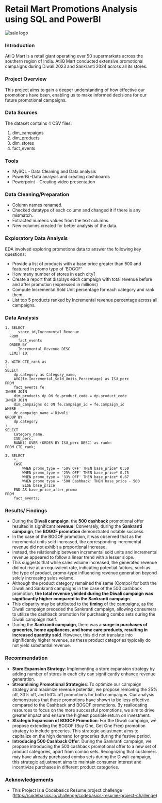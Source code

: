 # Retail Mart Promotions Analysis using SQL and PowerBI
![sale logo](https://github.com/Banuvathyrr/Retail-Mart-Promotions-Analysis-using-SQL-and-Power-BI/assets/145739539/b68e3e3e-85fc-46ad-9fe0-da902edc4d91)  

### Introduction  
AtliQ Mart is a retail giant operating over 50 supermarkets across the southern region of India.
AtliQ Mart conducted extensive promotional campaigns during Diwali 2023 and Sankranti 2024 across all its stores.

### Project Overview
This project aims to gain a deeper understanding of how effective our promotions have been, enabling us to make informed decisions for our future promotional campaigns.

### Data Sources
The dataset contains 4 CSV files:
1. dim_campaigns
2. dim_products
3. dim_stores
4. fact_events

### Tools
- MySQL - Data Cleaning and Data analysis
- PowerBi -Data analysis and creating dashboards
- Powerpoint - Creating video presentation

### Data Cleaning/Preparation
- Column names renamed.  
- Checked datatype of each column and changed it if there is any mismatch.  
- Extracted numeric values from the text columns.  
- New columns created for better analysis of the data.  

### Exploratory Data Analysis
EDA involved exploring promotions data to answer the following key questions:
- Provide a list of products with a base price greater than 500 and featured in promo type of 'BOGOF'
- How many number of stores in each city?
- Create a report that displays each campaign with total revenue before and after promotion (expressed in millions)
- Compute Incremental Sold Unit percentage for each category and rank them
- List top 5 products ranked by Incremental revenue percentage across all campaigns.

### Data Analysis
```
1. SELECT 
	  store_id,Incremental_Revenue
  FROM
	  fact_events
  ORDER BY 
	  Incremental_Revenue DESC
  LIMIT 10;
```

```
2. WITH CTE_rank as
(
SELECT 
	dp.category as Category_name, 
	AVG(fe.Incremental_Sold_Units_Percentage) as ISU_perc
FROM
	fact_events fe
INNER JOIN
	dim_products dp ON fe.product_code = dp.product_code
INNER JOIN
	dim_campaigns dc ON fe.campaign_id = fe.campaign_id
WHERE 
	dc.campaign_name ='Diwali'
GROUP BY 
	dp.category
)
SELECT
	Category_name,
	ISU_perc,
    RANK() OVER (ORDER BY ISU_perc DESC) as rankn
FROM CTE_rank;

```
```
3. SELECT
	*,
	CASE 
		WHEN promo_type = '50% OFF' THEN base_price* 0.50
        WHEN promo_type = '25% OFF' THEN base_price* 0.75
        WHEN promo_type = '33% OFF' THEN base_price* 0.67
        WHEN promo_type = '500 Cashback' THEN base_price - 500
        ELSE base_price
	END AS base_price_after_promo
FROM 
	fact_events;
```

### Results/ Findings
- During the **Diwali campaign**, the **500 cashback** promotional offer resulted in significant **revenue**. Conversely, during the **Sankranti campaign**, the **BOGOF promotion** demonstrated notable success.
- In the case of the BOGOF promotion, it was observed that as the incremental units sold increased, the corresponding incremental revenue did not exhibit a proportional increase. 
- Instead, the relationship between incremental sold units and incremental revenue appeared to follow a linear trend with a lesser slope. 
- This suggests that while sales volume increased, the generated revenue did not rise at an equivalent rate, indicating potential factors, such as the type of product, promo-type influencing revenue generation beyond solely increasing sales volume.
- Although the product category remained the same (Combo) for both the Diwali and Sankranti campaigns in the case of the 500 cashback promotion, **the total revenue yielded during the Diwali campaign was significantly higher compared to the Sankranti campaign**. 
- This disparity may be attributed to the **timing** of the campaigns, as the Diwali campaign preceded the Sankranti campaign, allowing consumers to utilize the cashback promotion for purchasing combo sets during the Diwali campaign itself.
- During the **Sankranti campaign**, there was a **surge in purchases of groceries, home appliances, and home care products, resulting in increased quantity sold**. However, this did not translate into significantly higher revenue, as these product categories typically do not yield substantial revenue.

### Recommendation
- **Store Expansion Strategy**: Implementing a store expansion strategy by adding number of stores in each city can significantly enhance revenue generation. 
- **Streamlining Promotional Strategies**: To optimize our campaign strategy and maximize revenue potential, we propose removing the 25% off, 33% off, and 50% off promotions for both campaigns. Our analysis demonstrates that these promotions have shown to be less effective compared to the Cashback and BOGOF promotions. By reallocating resources to focus on the more successful promotions, we aim to drive greater impact and ensure the highest possible return on investment.
- **Strategic Expansion of BOGOF Promotion**: For the Diwali campaign, we propose extending the BOGOF (Buy One, Get One Free) promotion strategy to include groceries. This strategic adjustment aims to capitalize on the high demand for groceries during the festive period. 
- **Introducing 500 Cashback Offer**: During the Sankranti campaign, we propose introducing the 500 cashback promotional offer to a new set of product categories, apart from combo sets. Recognizing that customers may have already purchased combo sets during the Diwali campaign, this strategic adjustment aims to maintain consumer interest and incentivize purchases in different product categories.


### Acknowledgements
- This Project is a Codebasics Resume project challenge (https://codebasics.io/challenge/codebasics-resume-project-challenge)













